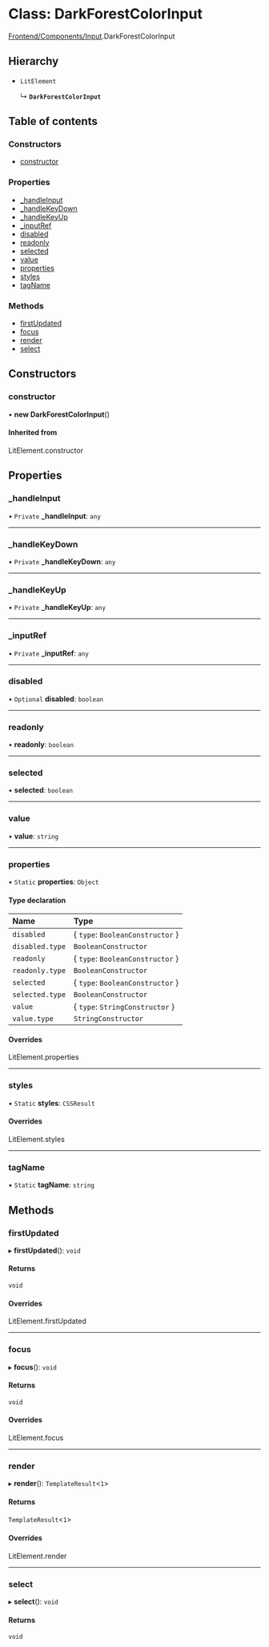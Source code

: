# Class: DarkForestColorInput

[Frontend/Components/Input](../modules/Frontend_Components_Input.md).DarkForestColorInput

## Hierarchy

- `LitElement`

  ↳ **`DarkForestColorInput`**

## Table of contents

### Constructors

- [constructor](Frontend_Components_Input.DarkForestColorInput.md#constructor)

### Properties

- [\_handleInput](Frontend_Components_Input.DarkForestColorInput.md#_handleinput)
- [\_handleKeyDown](Frontend_Components_Input.DarkForestColorInput.md#_handlekeydown)
- [\_handleKeyUp](Frontend_Components_Input.DarkForestColorInput.md#_handlekeyup)
- [\_inputRef](Frontend_Components_Input.DarkForestColorInput.md#_inputref)
- [disabled](Frontend_Components_Input.DarkForestColorInput.md#disabled)
- [readonly](Frontend_Components_Input.DarkForestColorInput.md#readonly)
- [selected](Frontend_Components_Input.DarkForestColorInput.md#selected)
- [value](Frontend_Components_Input.DarkForestColorInput.md#value)
- [properties](Frontend_Components_Input.DarkForestColorInput.md#properties)
- [styles](Frontend_Components_Input.DarkForestColorInput.md#styles)
- [tagName](Frontend_Components_Input.DarkForestColorInput.md#tagname)

### Methods

- [firstUpdated](Frontend_Components_Input.DarkForestColorInput.md#firstupdated)
- [focus](Frontend_Components_Input.DarkForestColorInput.md#focus)
- [render](Frontend_Components_Input.DarkForestColorInput.md#render)
- [select](Frontend_Components_Input.DarkForestColorInput.md#select)

## Constructors

### constructor

• **new DarkForestColorInput**()

#### Inherited from

LitElement.constructor

## Properties

### \_handleInput

• `Private` **\_handleInput**: `any`

---

### \_handleKeyDown

• `Private` **\_handleKeyDown**: `any`

---

### \_handleKeyUp

• `Private` **\_handleKeyUp**: `any`

---

### \_inputRef

• `Private` **\_inputRef**: `any`

---

### disabled

• `Optional` **disabled**: `boolean`

---

### readonly

• **readonly**: `boolean`

---

### selected

• **selected**: `boolean`

---

### value

• **value**: `string`

---

### properties

▪ `Static` **properties**: `Object`

#### Type declaration

| Name            | Type                             |
| :-------------- | :------------------------------- |
| `disabled`      | { `type`: `BooleanConstructor` } |
| `disabled.type` | `BooleanConstructor`             |
| `readonly`      | { `type`: `BooleanConstructor` } |
| `readonly.type` | `BooleanConstructor`             |
| `selected`      | { `type`: `BooleanConstructor` } |
| `selected.type` | `BooleanConstructor`             |
| `value`         | { `type`: `StringConstructor` }  |
| `value.type`    | `StringConstructor`              |

#### Overrides

LitElement.properties

---

### styles

▪ `Static` **styles**: `CSSResult`

#### Overrides

LitElement.styles

---

### tagName

▪ `Static` **tagName**: `string`

## Methods

### firstUpdated

▸ **firstUpdated**(): `void`

#### Returns

`void`

#### Overrides

LitElement.firstUpdated

---

### focus

▸ **focus**(): `void`

#### Returns

`void`

#### Overrides

LitElement.focus

---

### render

▸ **render**(): `TemplateResult`<`1`\>

#### Returns

`TemplateResult`<`1`\>

#### Overrides

LitElement.render

---

### select

▸ **select**(): `void`

#### Returns

`void`
